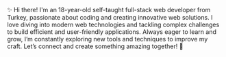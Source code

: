 
✨ Hi there! I'm an 18-year-old self-taught full-stack web developer from Turkey, passionate about coding and creating innovative web solutions. I love diving into modern web technologies and tackling complex challenges to build efficient and user-friendly applications. Always eager to learn and grow, I’m constantly exploring new tools and techniques to improve my craft. Let’s connect and create something amazing together! 🚀
